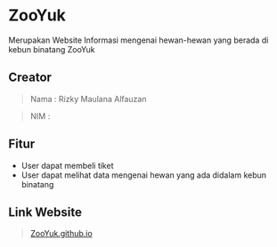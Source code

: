# ZooYuk

Merupakan Website Informasi mengenai hewan-hewan yang berada di kebun binatang ZooYuk

## Creator
> Nama : Rizky Maulana Alfauzan

> NIM  : 

## Fitur
- User dapat membeli tiket
- User dapat melihat data mengenai hewan yang ada didalam kebun binatang

## Link Website 
> [ZooYuk.github.io](ZooYuk.github.io)